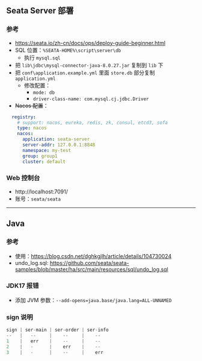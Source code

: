 ## Seata Server 部署

### 参考

- https://seata.io/zh-cn/docs/ops/deploy-guide-beginner.html
- SQL 位置：`%SEATA-HOME%\script\server\db`
    - 执行 `mysql.sql`
- 把 `lib\jdbc\mysql-connector-java-8.0.27.jar` 复制到 `lib` 下
- 把 `conf\application.example.yml` 里面 `store.db` 部分复制 `application.yml`
    - 修改配置：
        - `mode: db`
        - `driver-class-name: com.mysql.cj.jdbc.Driver`
- ~~Nacos 配置~~：

```yml
  registry:
    # support: nacos, eureka, redis, zk, consul, etcd3, sofa
    type: nacos
    nacos:
      application: seata-server
      server-addr: 127.0.0.1:8848
      namespace: my-test
      group: group1
      cluster: default
```

### Web 控制台

- http://localhost:7091/
- 账号：`seata/seata`

---

## Java

### 参考

- 使用：https://blog.csdn.net/dghkgjlh/article/details/104730024
- undo_log.sql: https://github.com/seata/seata-samples/blob/master/ha/src/main/resources/sql/undo_log.sql

### JDK17 报错

- 添加 JVM 参数：`--add-opens=java.base/java.lang=ALL-UNNAMED`

### sign 说明

```js
sign | ser-main | ser-order | ser-info
--   |   --     |    --     |    --
1    |   err    |    --     |    --
2    |   -      |    err    |    --
3    |   -      |    --     |    err
```